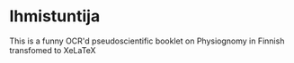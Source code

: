 # Ihmistuntija
This is a funny OCR'd pseudoscientific booklet on Physiognomy in Finnish transfomed to XeLaTeX

